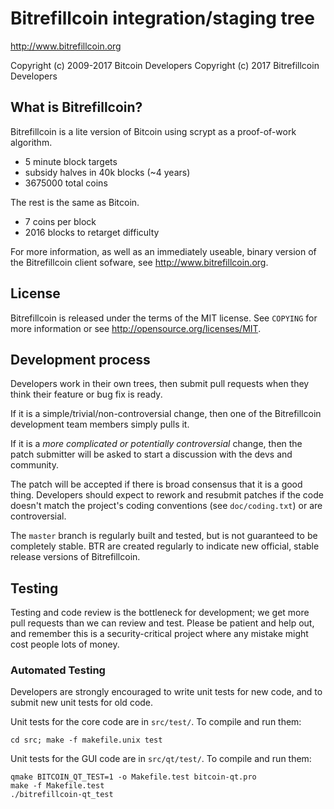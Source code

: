 Bitrefillcoin integration/staging tree
================================

http://www.bitrefillcoin.org

Copyright (c) 2009-2017 Bitcoin Developers
Copyright (c) 2017 Bitrefillcoin Developers

What is Bitrefillcoin?
----------------

Bitrefillcoin is a lite version of Bitcoin using scrypt as a proof-of-work algorithm.
 - 5 minute block targets
 - subsidy halves in 40k blocks (~4 years)
 - 3675000 total coins

The rest is the same as Bitcoin.
 - 7 coins per block
 - 2016 blocks to retarget difficulty

For more information, as well as an immediately useable, binary version of
the Bitrefillcoin client sofware, see http://www.bitrefillcoin.org.

License
-------

Bitrefillcoin is released under the terms of the MIT license. See `COPYING` for more
information or see http://opensource.org/licenses/MIT.

Development process
-------------------

Developers work in their own trees, then submit pull requests when they think
their feature or bug fix is ready.

If it is a simple/trivial/non-controversial change, then one of the Bitrefillcoin
development team members simply pulls it.

If it is a *more complicated or potentially controversial* change, then the patch
submitter will be asked to start a discussion with the devs and community.

The patch will be accepted if there is broad consensus that it is a good thing.
Developers should expect to rework and resubmit patches if the code doesn't
match the project's coding conventions (see `doc/coding.txt`) or are
controversial.

The `master` branch is regularly built and tested, but is not guaranteed to be
completely stable. BTR are created
regularly to indicate new official, stable release versions of Bitrefillcoin.

Testing
-------

Testing and code review is the bottleneck for development; we get more pull
requests than we can review and test. Please be patient and help out, and
remember this is a security-critical project where any mistake might cost people
lots of money.

### Automated Testing

Developers are strongly encouraged to write unit tests for new code, and to
submit new unit tests for old code.

Unit tests for the core code are in `src/test/`. To compile and run them:

    cd src; make -f makefile.unix test

Unit tests for the GUI code are in `src/qt/test/`. To compile and run them:

    qmake BITCOIN_QT_TEST=1 -o Makefile.test bitcoin-qt.pro
    make -f Makefile.test
    ./bitrefillcoin-qt_test

